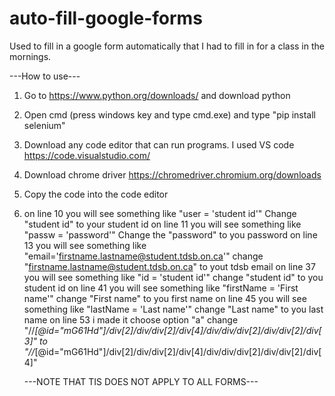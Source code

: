 # auto-fill-google-forms
Used to fill in a google form automatically  that I had to fill in for a class in the mornings.


---How to use---
1. Go to https://www.python.org/downloads/ and download python
2. Open cmd (press windows key and type cmd.exe) and type "pip install selenium"
3. Download any code editor that can run programs. I used VS code https://code.visualstudio.com/
4. Download chrome driver https://chromedriver.chromium.org/downloads
5. Copy the code into the code editor
6. on line 10 you will see something like "user = 'student id'" Change "student id" to your student id 
   on line 11 you will see something like "passw = 'password'" Change the "password" to you password
   on line 13 you will see something like "email='firstname.lastname@student.tdsb.on.ca'" change "firstname.lastname@student.tdsb.on.ca" to yout tdsb email
   on line 37 you will see something like "id = 'student id'" change "student id" to you student id
   on line 41 you will see something like "firstName = 'First name'" change "First name" to you first name
   on line 45 you will see something like "lastName = 'Last name'" change "Last name" to you last name
   on line 53 i made it choose option "a" change "//*[@id="mG61Hd"]/div[2]/div/div[2]/div[4]/div/div/div[2]/div/div[2]/div[3]" to 
   "//*[@id="mG61Hd"]/div[2]/div/div[2]/div[4]/div/div/div[2]/div/div[2]/div[4]"
   
   ---NOTE THAT TIS DOES NOT APPLY TO ALL FORMS---
